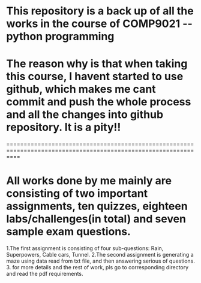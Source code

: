# This repository is a back up of all the works in the course of COMP9021 -- python programming
# The reason why is that when taking this course, I havent started to use github, which makes me cant commit and push the whole process and all the changes into github repository. It is a pity!!
================================================================================================================
# All works done by me mainly are consisting of two important assignments, ten quizzes, eighteen labs/challenges(in total) and seven sample exam questions. 
1.The first assignment is consisting of four sub-questions: Rain, Superpowers, Cable cars, Tunnel. 
2.The second assignment is generating a maze using data read from txt file, and then answering serious of questions.
3. for more details and the rest of work, pls go to corresponding directory and read the pdf requirements.